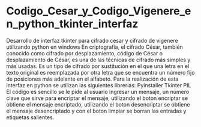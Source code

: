 # Codigo_Cesar_y_Codigo_Vigenere_en_python_tkinter_interfaz
Desarrollo de interfaz tkinter para cifrado cesar y cifrado de vigenere utilizando python en windows
En criptografía, el cifrado César, también conocido como cifrado por desplazamiento, código de César o desplazamiento de César, es una de las técnicas de cifrado más simples y más usadas. Es un tipo de cifrado por sustitución en el que una letra en el texto original es reemplazada por otra letra que se encuentra un número fijo de posiciones más adelante en el alfabeto.
Para la realización de esta interfaz en python se utilizan las siguientes librerias:
  Pyinstaller
  Tkinter
  PIL
El código es sencillo se le pide al usuario ingresar un mensaje, un número clave que sirve para encriptar el mensaje, utilizando el boton encriptar se obtiene el mensaje encriptado, utilizando el boton desencriptar se obtiene el mensaje desencriptado y con el boton limpiar se borran las entradas y etiquetas salientes.
